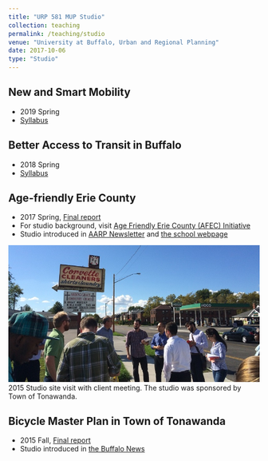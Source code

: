 ```yaml
---
title: "URP 581 MUP Studio"
collection: teaching
permalink: /teaching/studio
venue: "University at Buffalo, Urban and Regional Planning"
date: 2017-10-06
type: "Studio"
---
```


## New and Smart Mobility
* 2019 Spring
* [Syllabus](https://docs.google.com/document/d/1AEJlxhuYnaudfPBQOzlwUeafSvY02CMtzIgO2SE9ra0/edit?usp=sharing)

## Better Access to Transit in Buffalo
* 2018 Spring
* [Syllabus](/files/URP581_Buffalo_Transit_Access_2018_spring_20180130.pdf)

## Age-friendly Erie County
* 2017 Spring, [Final report](/files/urp581_2017spring_age_friendly_erie_county_final_report.pdf)
* For studio background, visit [Age Friendly Erie County (AFEC) Initiative](http://www2.erie.gov/seniorservices/index.php?q=age-friendly-erie-county)
* Studio introduced in [AARP Newsletter](http://www.aarp.org/livable-communities/network-age-friendly-communities/info-2017/age-friendly-erie-county-college-course.html) and [the school webpage](http://ap.buffalo.edu/news/2017/aging-communities.html)

![class photo](/images/RailstoTrailsKenmoreAve9_J-1.jpg)  
2015 Studio site visit with client meeting. The studio was sponsored by Town of Tonawanda.
## Bicycle Master Plan in Town of Tonawanda
* 2015 Fall, [Final report](/files/urp581_2015fall_bike_masterplan_tonawanda_final_report.pdf)
* Studio introduced in [the Buffalo News](http://buffalonews.com/2015/08/31/tonawanda-town-board-agrees-to-form-complete-streets-panel-on-bike-lanes-pedestrian-access-2/)

